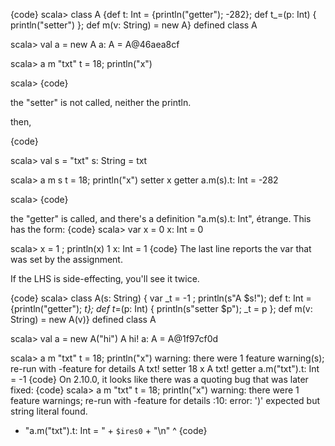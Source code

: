 {code}
scala> class A {def t: Int = {println("getter"); -282}; def t_=(p: Int) { println("setter") }; def m(v: String) = new A}
defined class A

scala> val a = new A
a: A = A@46aea8cf

scala> a m "txt" t = 18; println("x")

scala> 
{code}

the "setter" is not called, neither the println.


then,

{code}

scala> val s = "txt"
s: String = txt

scala> a m s t = 18; println("x")
setter
x
getter
a.m(s).t: Int = -282

scala>
{code}

the "getter" is called, and there's a definition "a.m(s).t: Int", étrange.
This has the form:
{code}
scala> var x = 0
x: Int = 0

scala> x = 1 ; println(x)
1
x: Int = 1
{code}
The last line reports the var that was set by the assignment.

If the LHS is side-effecting, you'll see it twice.

{code}
scala> class A(s: String) { var _t = -1 ; println(s"A $s!"); def t: Int = {println("getter"); _t}; def t_=(p: Int) { println(s"setter $p"); _t = p }; def m(v: String) = new A(v)} 
defined class A

scala> val a = new A("hi")
A hi!
a: A = A@1f97cf0d

scala> a m "txt" t = 18; println("x")
warning: there were 1 feature warning(s); re-run with -feature for details
A txt!
setter 18
x
A txt!
getter
a.m("txt").t: Int = -1
{code}
On 2.10.0, it looks like there was a quoting bug that was later fixed:
{code}
scala> a m "txt" t = 18; println("x")
warning: there were 1 feature warnings; re-run with -feature for details
<console>:10: error: ')' expected but string literal found.
 + "a.m("txt").t: Int = " + `$ires0` + "\n" 
         ^
{code}
